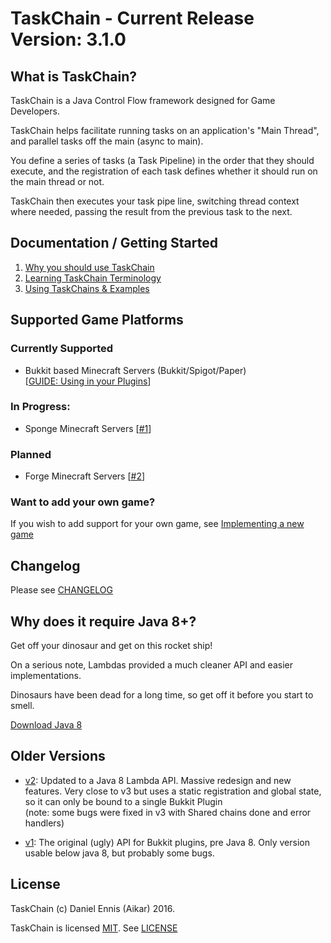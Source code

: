 # TaskChain - Current Release Version: <!--VERSION-->3.1.0<!--VERSION-->
## What is TaskChain?
TaskChain is a Java Control Flow framework designed for Game Developers. 

TaskChain helps facilitate running tasks on an application's "Main Thread", and parallel tasks off the main (async to main).

You define a series of tasks (a Task Pipeline) in the order that they should execute, and the registration of each task defines whether it should run on the main thread or not.

TaskChain then executes your task pipe line, switching thread context where needed, passing the result from the previous task to the next.

## Documentation / Getting Started
1. [Why you should use TaskChain](https://github.com/aikar/TaskChain/wiki/why-taskchain)
2. [Learning TaskChain Terminology](https://github.com/aikar/TaskChain/wiki/taskchain-terminology)
3. [Using TaskChains & Examples](https://github.com/aikar/TaskChain/wiki/usage)

## Supported Game Platforms
### Currently Supported
  - Bukkit based Minecraft Servers (Bukkit/Spigot/Paper)  
  [[GUIDE: Using in your Plugins](https://github.com/aikar/TaskChain/wiki/implementing-bukkit)]
  

### In Progress:
  - Sponge Minecraft Servers [[#1](https://github.com/aikar/TaskChain/issues/1)]

### Planned
  - Forge Minecraft Servers [[#2](https://github.com/aikar/TaskChain/issues/2)]

### Want to add your own game?
If you wish to add support for your own game, see [Implementing a new game](https://github.com/aikar/TaskChain/wiki/implementing-a-new-game)

## Changelog
Please see [CHANGELOG](CHANGELOG.md)

## Why does it require Java 8+?
Get off your dinosaur and get on this rocket ship!

On a serious note, Lambdas provided a much cleaner API and easier implementations.

Dinosaurs have been dead for a long time, so get off it before you start to smell.

[Download Java 8](http://www.oracle.com/technetwork/java/javase/downloads/jdk8-downloads-2133151.html)

## Older Versions
 * [v2](https://gist.github.com/aikar/77f8caee3c153074c99b): Updated to a Java 8 Lambda API. Massive redesign and new features. Very close to v3 but uses a static registration and global state, so it can only be bound to a single Bukkit Plugin    
 (note: some bugs were fixed in v3 with Shared chains done and error handlers)
 
 * [v1](https://gist.github.com/aikar/9010136): The original (ugly) API for Bukkit plugins, pre Java 8. Only version usable below java 8, but probably some bugs.


## License
TaskChain (c) Daniel Ennis (Aikar) 2016.

TaskChain is licensed [MIT](https://tldrlegal.com/license/mit-license). See [LICENSE](LICENSE)
